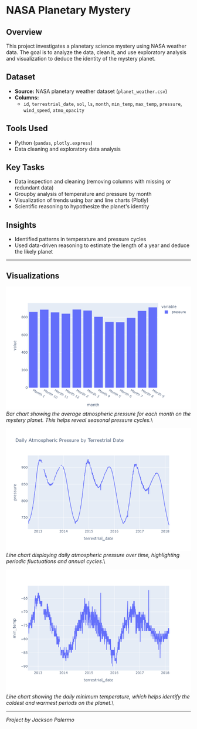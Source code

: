 # NASA Planetary Mystery

## Overview
This project investigates a planetary science mystery using NASA weather data. The goal is to analyze the data, clean it, and use exploratory analysis and visualization to deduce the identity of the mystery planet.

## Dataset
- **Source:** NASA planetary weather dataset (`planet_weather.csv`)
- **Columns:** 
  - `id`, `terrestrial_date`, `sol`, `ls`, `month`, `min_temp`, `max_temp`, `pressure`, `wind_speed`, `atmo_opacity`

## Tools Used
- Python (`pandas`, `plotly.express`)
- Data cleaning and exploratory data analysis

## Key Tasks
- Data inspection and cleaning (removing columns with missing or redundant data)
- Groupby analysis of temperature and pressure by month
- Visualization of trends using bar and line charts (Plotly)
- Scientific reasoning to hypothesize the planet's identity

## Insights
- Identified patterns in temperature and pressure cycles
- Used data-driven reasoning to estimate the length of a year and deduce the likely planet

---

## Visualizations

![Bar chart of the average atmospheric pressure by month](bar%20chart%20of%20the%20average%20atmospheric%20pressure%20by%20month)\
*Bar chart showing the average atmospheric pressure for each month on the mystery planet. This helps reveal seasonal pressure cycles.*\

![Line chart of the daily atmospheric pressure by terrestrial date](line%20chart%20of%20the%20daily%20atmospheric%20pressure%20by%20terrestrial%20date)\
*Line chart displaying daily atmospheric pressure over time, highlighting periodic fluctuations and annual cycles.*\

![Line chart of the daily minimum temp](line%20chart%20of%20the%20daily%20minimum%20temp)\
*Line chart showing the daily minimum temperature, which helps identify the coldest and warmest periods on the planet.*\

---
*Project by Jackson Palermo* 

